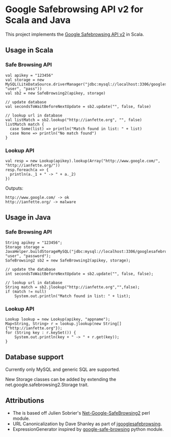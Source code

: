 # Google Safebrowsing API v2 for Scala and Java

This project implements the [Google Safebrowsing API v2](https://developers.google.com/safe-browsing/) in Scala.

## Usage in Scala
### Safe Browsing API
	val apikey = "123456"
	val storage = new MySQL(LiteDataSource.driverManager("jdbc:mysql://localhost:3306/googlesafebrowsing2", "user", "pass"))
	val sb2 = new SafeBrowsing2(apikey, storage)
	
	// update database
	val secondsToWaitBeforeNextUpdate = sb2.update("", false, false)
	
	// lookup url in database
	val listMatch = sb2.lookup("http://ianfette.org", "", false)
	listMatch match {
	  case Some(list) => println("Match found in list: " + list)
	  case None => println("No match found")
	}

### Lookup API
	val resp = new Lookup(apikey).lookup(Array("http://www.google.com/", "http://ianfette.org/"))
	resp.foreach(a => {
	  println(a._1 + " -> " + a._2)
	})
	
Outputs:

	http://www.google.com/ -> ok
	http://ianfette.org/ -> malware
	
## Usage in Java
### Safe Browsing API
	String apikey = "123456";
	Storage storage = JavaHelper.buildStorageMySQL("jdbc:mysql://localhost:3306/googlesafebrowsing2", "user", "password");
	SafeBrowsing2 sb2 = new SafeBrowsing2(apikey, storage);
	
	// update the database
	int secondsToWaitBeforeNextUpdate = sb2.update("", false, false);
	
	// lookup url in database
	String match = sb2.jlookup("http://ianfette.org","",false);
	if (match != null)
		System.out.println("Match found in list: " + list);
	
### Lookup API
	Lookup lookup = new Lookup(apikey, "appname");
	Map<String, String> r = lookup.jlookup(new String[]{"http://ianfette.org"});
	for (String key : r.keySet()) {
		System.out.println(key + " -> " + r.get(key));
	}

## Database support
Currently only MySQL and generic SQL are supported.

New Storage classes can be added by extending the net.google.safebrowsing2.Storage trait. 
 
## Attributions
* The is based off Julien Sobrier's [Net-Google-SafeBrowsing2](https://github.com/juliensobrier/Net-Google-SafeBrowsing2) perl module.
* URL Canonicalization by Dave Shanley as part of [jgooglesafebrowsing](http://code.google.com/p/jgooglesafebrowsing/).
* ExpressionGenerator inspired by [google-safe-browsing](http://code.google.com/p/google-safe-browsing/) python module.